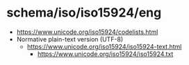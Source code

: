 # schema/iso/iso15924/eng

- <https://www.unicode.org/iso15924/codelists.html>
- Normative plain-text version (UTF-8)
  - https://www.unicode.org/iso15924/iso15924-text.html
    - https://www.unicode.org/iso15924/iso15924.txt
